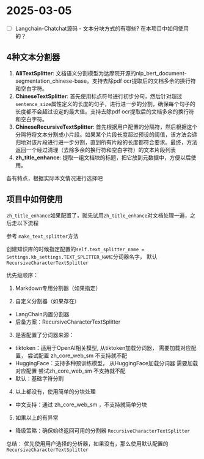 # 2025-03-05

- [ ] Langchain-Chatchat源码 - 文本分块方式的有哪些? 在本项目中如何使用的？


## 4种文本分割器

1. **AliTextSplitter**: 文档语义分割模型为达摩院开源的nlp_bert_document-segmentation_chinese-base。支持去除pdf ocr提取后的文档多余的换行符和空白字符。
2. **ChineseTextSplitter**: 首先使用标点符号进行初步分句，然后针对超过`sentence_size`属性定义的长度的句子，进行进一步的分割，确保每个句子的长度都不会超过设定的最大值。支持去除pdf ocr提取后的文档多余的换行符和空白字符。
3. **ChineseRecursiveTextSplitter**: 首先根据用户配置的分隔符，然后根据这个分隔符将文本分割成小片段。如果某个片段长度超过预设的阈值，该方法会递归地对该片段进行进一步分割，直到所有片段的长度都符合要求。最终，方法返回一个经过清理（去除多余的换行符和空白字符）的文本片段列表
4. **zh_title_enhance**: 提取一组文档块的标题，把它放到元数据中，方便以后使用。

各有特点，根据实际本文情况进行选择吧

## 项目中如何使用

`zh_title_enhance`如果配置了，就先试用`zh_title_enhance`对文档处理一遍，之后走以下流程

参考 `make_text_splitter`方法

创建知识库的时候指定配置的`self.text_splitter_name = Settings.kb_settings.TEXT_SPLITTER_NAME`分词器名字， 默认`RecursiveCharacterTextSplitter`

优先级顺序：

1. Markdown专用分割器（如果指定）
  
2. 自定义分割器（如果存在）

- LangChain内置分割器
- 后备方案：RecursiveCharacterTextSplitter
  
3. 是否配置了分词器来源：

- tiktoken：适用于OpenAI相关模型,  从tiktoken加载分词器， 需要加载对应配置， 尝试配置 zh_core_web_sm 不支持就不配
- HuggingFace：支持多种预训练模型， 从HuggingFace加载分词器 需要加载对应配置  尝试zh_core_web_sm 不支持就不配
- 默认：基础字符分割

4. 以上都没有，使用简单的分块处理

- 中文支持：通过 zh_core_web_sm ，不支持就简单分块

5. 如果以上的有异常

- 降级策略：确保始终返回可用的分割器 `RecursiveCharacterTextSplitter`


总结： 优先使用用户选择的分析器，如果没有，那么使用默认配置的 `RecursiveCharacterTextSplitter`





